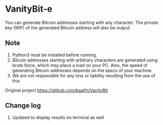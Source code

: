 


# VanityBit-e
You can generate Bitcoin addresses starting with any character. The private key (WIF) of the generated Bitcoin address will also be output.
## Note
1. Python3 must be installed before running.
2. Bitcoin addresses starting with arbitrary characters are generated using brute force, which may place a load on your PC. Also, the speed of generating Bitcoin addresses depends on the specs of your machine.
3. We are not responsible for any loss or liability resulting from the use of this.

Original project https://github.com/kaaifn/VanityBit

## Change log
1. Updated to display results on terminal as well
